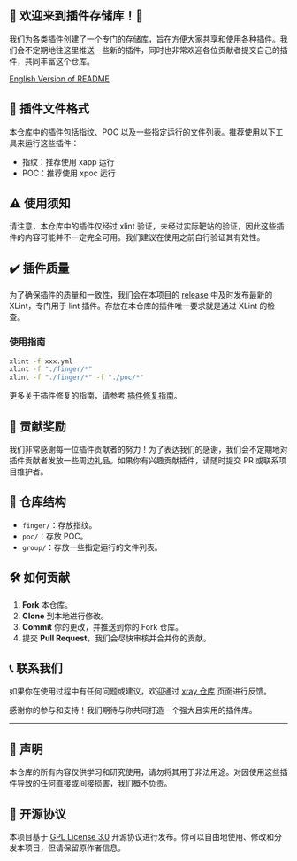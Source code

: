 ## 🎉 欢迎来到插件存储库！🎉

我们为各类插件创建了一个专门的存储库，旨在方便大家共享和使用各种插件。我们会不定期地往这里推送一些新的插件，同时也非常欢迎各位贡献者提交自己的插件，共同丰富这个仓库。

[English Version of README](./README_EN.md)

## 📂 插件文件格式

本仓库中的插件包括指纹、POC 以及一些指定运行的文件列表。推荐使用以下工具来运行这些插件：

- 指纹：推荐使用 xapp 运行
- POC：推荐使用 xpoc 运行

## ⚠️ 使用须知

请注意，本仓库中的插件仅经过 xlint 验证，未经过实际靶站的验证，因此这些插件的内容可能并不一定完全可用。我们建议在使用之前自行验证其有效性。

## ✔️ 插件质量

为了确保插件的质量和一致性，我们会在本项目的 [release](https://github.com/chaitin/xray-plugins/releases) 中及时发布最新的 XLint，专门用于 lint 插件。存放在本仓库的插件唯一要求就是通过 XLint 的检查。

### 使用指南

```sh
xlint -f xxx.yml
xlint -f "./finger/*"
xlint -f "./finger/*" -f "./poc/*"
```

更多关于插件修复的指南，请参考 [插件修复指南](https://docs.xray.cool/plugins/yaml/Fix)。

## 🎁 贡献奖励

我们非常感谢每一位插件贡献者的努力！为了表达我们的感谢，我们会不定期地对插件贡献者发放一些周边礼品。如果你有兴趣贡献插件，请随时提交 PR 或联系项目维护者。

## 📜 仓库结构

- `finger/`：存放指纹。
- `poc/`：存放 POC。
- `group/`：存放一些指定运行的文件列表。

## 🛠️ 如何贡献

1. **Fork** 本仓库。
2. **Clone** 到本地进行修改。
3. **Commit** 你的更改，并推送到你的 Fork 仓库。
4. 提交 **Pull Request**，我们会尽快审核并合并你的贡献。

## 📞 联系我们

如果你在使用过程中有任何问题或建议，欢迎通过 [xray 仓库](https://github.com/chaitin/xray/issues) 页面进行反馈。

感谢你的参与和支持！我们期待与你共同打造一个强大且实用的插件库。

---

## 📢 声明

本仓库的所有内容仅供学习和研究使用，请勿将其用于非法用途。对因使用这些插件导致的任何直接或间接损害，我们概不负责。

## 📄 开源协议

本项目基于 [GPL License 3.0](./LICENSE) 开源协议进行发布。你可以自由地使用、修改和分发本项目，但请保留原作者信息。